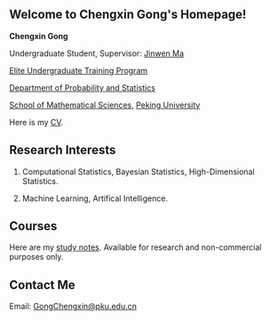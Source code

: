 ## Welcome to Chengxin Gong's Homepage!

**Chengxin Gong**

Undergraduate Student, Supervisor: [Jinwen Ma](https://www.math.pku.edu.cn/jsdw/js_20180628175159671361/m_20180628175159671361/69951.htm)

[Elite Undergraduate Training Program](https://www.math.pku.edu.cn/amel/)

[Department of Probability and Statistics](https://www.stat.pku.edu.cn/)

[School of Mathematical Sciences](https://www.math.pku.edu.cn/), [Peking University](https://www.pku.edu.cn/)

Here is my [CV](https://wqgcx.github.io/CV.pdf).

## Research Interests

1. Computational Statistics, Bayesian Statistics, High-Dimensional Statistics.

2. Machine Learning, Artifical Intelligence.

## Courses

Here are my [study notes](https://wqgcx.github.io/courses/). Available for research and non-commercial purposes only.

## Contact Me

Email: GongChengxin@pku.edu.cn
